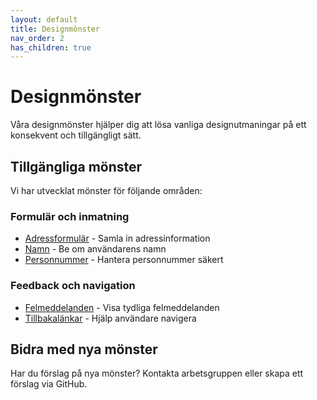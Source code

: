 ```yaml
---
layout: default
title: Designmönster
nav_order: 2
has_children: true
---
```


# Designmönster

Våra designmönster hjälper dig att lösa vanliga designutmaningar på ett konsekvent och tillgängligt sätt.

## Tillgängliga mönster

Vi har utvecklat mönster för följande områden:

### Formulär och inmatning

- [Adressformulär](adressformular) - Samla in adressinformation
- [Namn](namn) - Be om användarens namn
- [Personnummer](personnummer) - Hantera personnummer säkert

### Feedback och navigation

- [Felmeddelanden](felmeddelanden) - Visa tydliga felmeddelanden
- [Tillbakalänkar](tillbakalankar) - Hjälp användare navigera

## Bidra med nya mönster

Har du förslag på nya mönster? Kontakta arbetsgruppen eller skapa ett förslag via GitHub.
